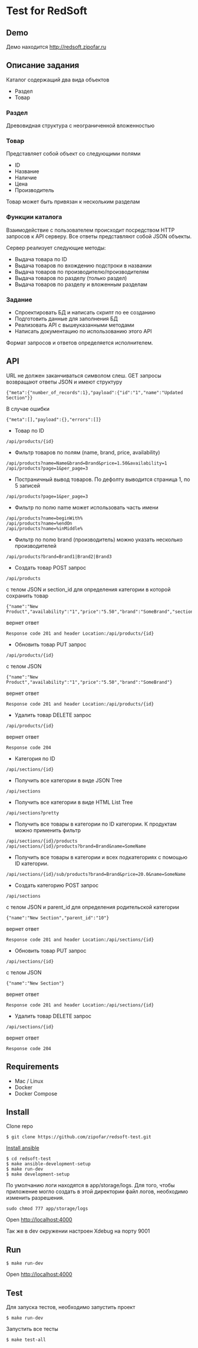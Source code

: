 # Test for RedSoft

## Demo

Демо находится <http://redsoft.zipofar.ru> 

## Описание задания

Каталог содержащий два вида объектов
* Раздел
* Товар

### Раздел
Древовидная структура с неограниченной вложенностью

### Товар
Представляет собой объект со следующими полями
* ID
* Название
* Наличие
* Цена
* Производитель

Товар может быть привязан к нескольким разделам
 
### Функции каталога
Взаимодействие с пользователем происходит посредством HTTP запросов к API серверу. Все ответы представляют собой JSON объекты.

Сервер реализует следующие методы:
* Выдача товара по ID
* Выдача товаров по вхождению подстроки в названии
* Выдача товаров по производителю/производителям
* Выдача товаров по разделу (только раздел)
* Выдача товаров по разделу и вложенным разделам
  
###  Задание
* Спроектировать БД и написать скрипт по ее созданию
* Подготовить данные для заполнения БД
* Реализовать API с вышеуказанными методами
* Написать документацию по использованию этого API

Формат запросов и ответов определяется исполнителем.

## API

URL не должен заканчиваться символом слеш.
GET запросы возвращают ответы JSON и имеют структуру
```
{"meta":{"number_of_records":1},"payload":{"id":"1","name":"Updated Section"}}
```

В случае ошибки
```
{"meta":[],"payload":{},"errors":[]}
```

* Товар по ID
```
/api/products/{id}
```

* Фильтр товаров по полям (name, brand, price, availability)
```
/api/products?name=Name&brand=Brand&price=1.50&availability=1
/api/products?page=1&per_page=3
```

* Постраничный вывод товаров. По дефолту выводится страница 1, по 5 записей 
```
/api/products?page=1&per_page=3
```

* Фильтр по полю name может использовать часть имени
```
/api/products?name=beginWith%
/api/products?name=%endOn
/api/products?name=%inMiddle%
```

* Фильтр по полю brand (производитель) можно указать несколько производителей
```
/api/products?brand=Brand1|Brand2|Brand3
```

* Создать товар POST запрос
```
/api/products
```
с телом JSON и section_id для определения категории в которой сохранить товар
```
{"name":"New Product","availability":"1","price":"5.50","brand":"SomeBrand","section_id":"15"}
```
вернет ответ
```
Response code 201 and header Location:/api/products/{id}
```

* Обновить товар PUT запрос
```
/api/products/{id}
```
с телом JSON
```
{"name":"New Product","availability":"1","price":"5.50","brand":"SomeBrand"}
```
вернет ответ
```
Response code 201 and header Location:/api/products/{id}
```

* Удалить товар DELETE запрос
```
/api/products/{id}
```
вернет ответ
```
Response code 204
```


* Категория по ID
```
/api/sections/{id}
```

* Получить все категории в виде JSON Tree
```
/api/sections
```

* Получить все категории в виде HTML List Tree
```
/api/sections?pretty
```

* Получить все товары в категории по ID категории. К продуктам можно применить фильтр
```
/api/sections/{id}/products
/api/sections/{id}/products?brand=Brand&name=SomeName
```

* Получить все товары в категории и всех подкатегориях с помощью ID категории.
```
/api/sections/{id}/sub/products?brand=Brand&price=20.0&name=SomeName
```

* Создать категорию POST запрос
```
/api/sections
```
с телом JSON и parent_id для определения родительской категории 
```
{"name":"New Section","parent_id":"10"}
```
вернет ответ
```
Response code 201 and header Location:/api/sections/{id}
```

* Обновить товар PUT запрос
```
/api/sections/{id}
```
с телом JSON
```
{"name":"New Section"}
```
вернет ответ
```
Response code 201 and header Location:/api/sections/{id}
```

* Удалить товар DELETE запрос
```
/api/sections/{id}
```
вернет ответ
```
Response code 204
```
## Requirements

* Mac / Linux
* Docker
* Docker Compose

## Install

Clone repo

```
$ git clone https://github.com/zipofar/redsoft-test.git
```
[Install ansible](http://docs.ansible.com/ansible/latest/intro_installation.html)

```
$ cd redsoft-test
$ make ansible-development-setup
$ make run-dev
$ make development-setup
```

По умолчанию логи находятся в app/storage/logs. Для того, чтобы приложение могло создать в этой директории файл логов, необходимо изменить разрешения.
```
sudo chmod 777 app/storage/logs
```

Open <http://localhost:4000>

Так же в dev окружении настроен Xdebug на порту 9001
## Run

```
$ make run-dev
```

Open <http://localhost:4000>

## Test
Для запуска тестов, необходимо запустить проект
```
$ make run-dev
```
Запустить все тесты
```
$ make test-all
```
